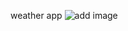 weather app
![add image](https://raw.githubusercontent.com/sangeetha658/weather_app/main/example/example1.png)

